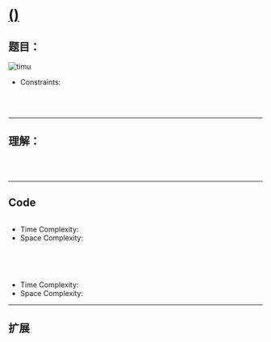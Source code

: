# [ ()]()
## 题目：

![timu](img/.png)
* Constraints:
<br>
<br>

--------------------------------
## 理解：


<br>
<br>


--------------------------------
## Code

```python

```
- Time Complexity: 
- Space Complexity: 

<br>
<br>

```python


```
- Time Complexity: 
- Space Complexity: 
  
--------------------------------
## 扩展